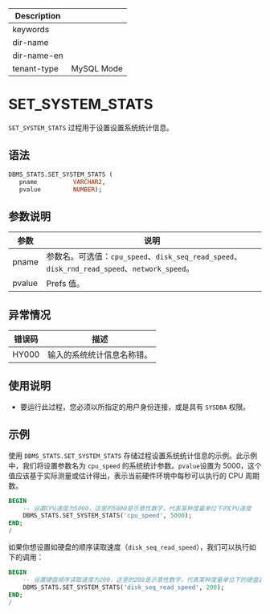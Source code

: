 | Description   |                 |
|---------------|-----------------|
| keywords      |                 |
| dir-name      |                 |
| dir-name-en   |                 |
| tenant-type   | MySQL Mode      |

# SET_SYSTEM_STATS

`SET_SYSTEM_STATS` 过程用于设置设置系统统计信息。

## 语法

```sql
DBMS_STATS.SET_SYSTEM_STATS (
   pname          VARCHAR2,
   pvalue         NUMBER);
```

## 参数说明

|   参数    |     说明     |
|---------|------------|
| pname   | 参数名。可选值：`cpu_speed`、`disk_seq_read_speed`、`disk_rnd_read_speed`、`network_speed`。 |
| pvalue  | Prefs 值。   |


## 异常情况

|    错误码    |        描述     |
|-----------|------------------|
| HY000     | 输入的系统统计信息名称错。 |

## 使用说明

* 要运行此过程，您必须以所指定的用户身份连接，或是具有 `SYSDBA` 权限。


## 示例

使用 `DBMS_STATS.SET_SYSTEM_STATS` 存储过程设置系统统计信息的示例。此示例中，我们将设置参数名为 `cpu_speed` 的系统统计参数。`pvalue`设置为 5000，这个值应该基于实际测量或估计得出，表示当前硬件环境中每秒可以执行的 CPU 周期数。

```sql
BEGIN
    -- 设置CPU速度为5000，这里的5000是示意性数字，代表某种度量单位下的CPU速度
    DBMS_STATS.SET_SYSTEM_STATS('cpu_speed', 5000);
END;
/
```

如果你想设置如硬盘的顺序读取速度（`disk_seq_read_speed`），我们可以执行如下的调用：

```sql
BEGIN
    -- 设置硬盘顺序读取速度为200，这里的200是示意性数字，代表某种度量单位下的硬盘速度
    DBMS_STATS.SET_SYSTEM_STATS('disk_seq_read_speed', 200);
END;
/
```
